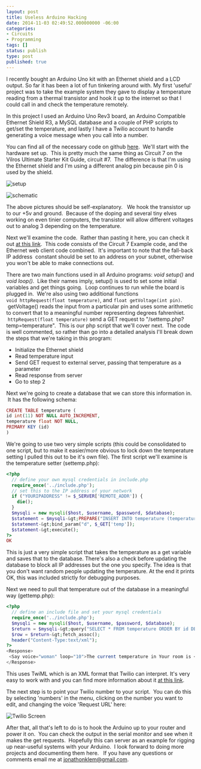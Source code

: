 ```yaml
---
layout: post
title: Useless Arduino Hacking
date: 2014-11-03 02:49:52.000000000 -06:00
categories:
- Circuits
- Programming
tags: []
status: publish
type: post
published: true
---
```


I recently bought an Arduino Uno kit with an Ethernet shield and a LCD output. So far it has been a lot of fun tinkering around with. My first 'useful' project was to take the example system they gave to display a temperature reading from a thermal transistor and hook it up to the internet so that I could call in and check the temperature remotely.

In this project I used an Arduino Uno Rev3 board, an Arduino Compatible Ethernet Shield R3, a MySQL database and a couple of PHP scripts to get/set the temperature, and lastly I have a Twilio account to handle generating a voice message when you call into a number.

You can find all of the necessary code on github [here](https://github.com/jonathonklem/temperature_monitoring.git).  We'll start with the hardware set up.  This is pretty much the same thing as Circuit 7 on the Vilros Ultimate Starter Kit Guide, circuit #7.  The difference is that I'm using the Ethernet shield and I'm using a different analog pin because pin 0 is used by the shield.

![setup](/assets/images/setup-1024x841.jpg)

![schematic](/assets/images/schematic.jpg)

The above pictures should be self-explanatory.   We hook the transistor up to our +5v and ground.  Because of the doping and several tiny elves working on even tinier computers, the transistor will allow different voltages out to analog 3 depending on the temperature.

Next we'll examine the code.  Rather than pasting it here, you can check it out [at this link](https://github.com/jonathonklem/temperature_monitoring/blob/master/temperatureAlert.ino).  This code consists of the Circuit 7 Example code, and the Ethernet web client code combined.  It's important to note that the fall-back IP address  constant should be set to an address on your subnet, otherwise you won't be able to make connections out.

There are two main functions used in all Arduino programs: *void setup()* and *void loop().*  Like their names imply, setup() is used to set some initial variables and get things going.  Loop continues to run while the board is plugged in.  We're also using two additional functions `void httpRequest(float temperature)`, and `float getVoltage(int pin)`.  getVoltage() reads the input from a particular pin and uses some arithmetic to convert that to a meaningful number representing degrees fahrenhiet.  `httpRequest(float temperature)` send a GET request to "/settemp.php?temp=temperature".  This is our php script that we'll cover next.  The code is well commented, so rather than go into a detailed analysis I'll break down the steps that we're taking in this program:

+ Initialize the Ethernet shield
+ Read temperature input
+ Send GET request to external server, passing that temperature as a parameter
+ Read response from server
+ Go to step 2

Next we're going to create a database that we can store this information in.  It has the following schema:

```php
CREATE TABLE temperature (
id int(11) NOT NULL AUTO_INCREMENT,
temperature float NOT NULL,
PRIMARY KEY (id)
)
```

We're going to use two very simple scripts (this could be consolidated to one script, but to make it easier/more obvious to lock down the temperature setting I pulled this out to be it's own file). The first script we'll examine is the temperature setter (settemp.php):

```php
<?php
  // define your own mysql credentials in include.php
  require_once('../include.php');
  // set this to the IP address of your network
  if ("YOURIPADDRESS" != $_SERVER['REMOTE_ADDR']) {
    die();
  }
  $mysqli = new mysqli($host, $username, $password, $database);
  $statement = $mysqli-&gt;PREPARE("INSERT INTO temperature (temperature) VALUES (?)");
  $statement-&gt;bind_param("d", $_GET['temp']);
  $statement-&gt;execute();
?>
OK
```

This is just a very simple script that takes the temperature as a get variable and saves that to the database. There's also a check before updating the database to block all IP addresses but the one you specify. The idea is that you don't want random people updating the temperature. At the end it prints OK, this was included strictly for debugging purposes.

Next we need to pull that temperature out of the database in a meaningful way (gettemp.php):

```php
<?php
  // define an include file and set your mysql credentials
  require_once('../include.php');
  $mysqli = new mysqli($host, $username, $password, $database);
  $return = $mysqli-&gt;query("SELECT * FROM temperature ORDER BY id DESC");
  $row = $return-&gt;fetch_assoc();
  header("Content-Type:text/xml");
?>
<Response>
 <Say voice="woman" loop="10">The current temperature in Your room is <?php echo $row['temperature']; ?> degrees. The current date and time is <?php echo date("F j, Y, g:i a", strtotime('+2 hours', time())); ?>.</Say>
</Response>
```

This uses TwiML which is an XML format that Twilio can interpret. It's very easy to work with and you can find more information about it [at this link](https://www.twilio.com/docs/api/twiml).

The next step is to point your Twilio number to your script.  You can do this by selecting 'numbers' in the menu, clicking on the number you want to edit, and changing the voice 'Request URL' here:

![Twilio Screen](/assets/images/twilio-screen.png)

After that, all that's left to do is to hook the Arduino up to your router and power it on.  You can check the output in the serial monitor and see when it makes the get requests.  Hopefully this can server as an example for rigging up near-useful systems with your Arduino.  I look forward to doing more projects and documenting them here.   If you have any questions or comments email me at [jonathonklem@gmail.com](mailto:jonathonklem@gmail.com).
<p>&nbsp;</p>
<p>&nbsp;</p>

